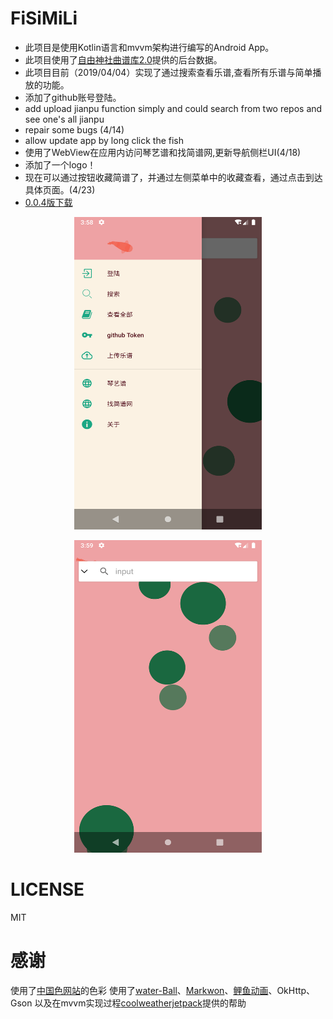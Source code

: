 # FiSiMiLi
+ 此项目是使用Kotlin语言和mvvm架构进行编写的Android App。
+ 此项目使用了[自由神社曲谱库2.0](https://github.com/zytx121/je)提供的后台数据。
+ 此项目目前（2019/04/04）实现了通过搜索查看乐谱,查看所有乐谱与简单播放的功能。
+ 添加了github账号登陆。
+ add upload jianpu function simply and could search from two repos and see one's all jianpu
+ repair some bugs (4/14)
+ allow update app by long click the fish
+ 使用了WebView在应用内访问琴艺谱和找简谱网,更新导航侧栏UI(4/18)
+ 添加了一个logo！
+ 现在可以通过按钮收藏简谱了，并通过左侧菜单中的收藏查看，通过点击到达具体页面。(4/23)
+ [0.0.4版下载](https://github.com/LoveLoliii/FiSiMiLi/raw/master/app/release/app-release.apk)
<p align="center">
    <img src="https://github.com/LoveLoliii/FiSiMiLi/blob/master/pic/Screenshot_1555559896.png" width="300" height="500">
</p>
<p align="center">
    <img src="https://github.com/LoveLoliii/FiSiMiLi/blob/master/pic/Screenshot_1555559988.png"  width="300" height="500">
</p>

# LICENSE
MIT

# 感谢
使用了[中国色网站](http://zhongguose.com)的色彩
使用了[water-Ball](https://github.com/duldun/water-Ball)、[Markwon](https://github.com/noties/Markwon)、[鲤鱼动画](https://github.com/Jichensheng/Fish_2)、OkHttp、Gson
以及在mvvm实现过程[coolweatherjetpack](https://github.com/guolindev/coolweatherjetpack)提供的帮助
